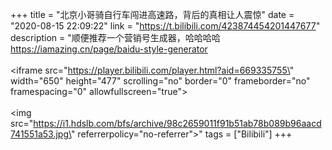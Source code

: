 +++
title = "北京小哥骑自行车闯进高速路，背后的真相让人震惊"
date = "2020-08-15 22:09:22"
link = "https://t.bilibili.com/423874454201447677"
description = "顺便推荐一个营销号生成器，哈哈哈哈 https://iamazing.cn/page/baidu-style-generator<br><br><iframe src=\"https://player.bilibili.com/player.html?aid=669335755\" width=\"650\" height=\"477\" scrolling=\"no\" border=\"0\" frameborder=\"no\" framespacing=\"0\" allowfullscreen=\"true\"></iframe><br><br><img src=\"https://i1.hdslb.com/bfs/archive/98c2659011f91b51ab78b089b96aacd741551a53.jpg\" referrerpolicy=\"no-referrer\">"
tags = ["Bilibili"]
+++

